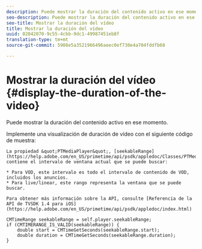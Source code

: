 ```yaml
---
description: Puede mostrar la duración del contenido activo en ese momento.
seo-description: Puede mostrar la duración del contenido activo en ese momento.
seo-title: Mostrar la duración del vídeo
title: Mostrar la duración del vídeo
uuid: 02042070-9c55-4cbb-9dc1-49987451eb8f
translation-type: tm+mt
source-git-commit: 5908e5a3521966496aeec0ef730e4a704fddfb68

---
```



# Mostrar la duración del vídeo {#display-the-duration-of-the-video}

Puede mostrar la duración del contenido activo en ese momento.

Implemente una visualización de duración de vídeo con el siguiente código de muestra:

    La propiedad &quot;PTMediaPlayer&quot;, [seekableRange](https://help.adobe.com/en_US/primetime/api/psdk/appledoc/Classes/PTMediaPlayer.html#//api/name/seekableRange), contiene el intervalo de ventana actual que se puede buscar:
    
    * Para VOD, este intervalo es todo el intervalo de contenido de VOD, incluidos los anuncios.
    * Para live/linear, este rango representa la ventana que se puede buscar.
    
    Para obtener más información sobre la API, consulte [Referencia de la API de TVSDK 1.4 para iOS](https://help.adobe.com/en_US/primetime/api/psdk/appledoc/index.html)

<!--<a id="example_A153BE3AC03F43C6BF3A156316A08CD3"></a>-->

```
CMTimeRange seekableRange = self.player.seekableRange;  
if (CMTIMERANGE_IS_VALID(seekableRange)) { 
    double start = CMTimeGetSeconds(seekableRange.start);  
    double duration = CMTimeGetSeconds(seekableRange.duration); 
}
```
